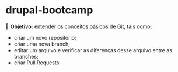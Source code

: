 # drupal-bootcamp

🎯 **Objetivo:** entender os conceitos básicos de Git, tais como: 
- criar um novo repositório;
- criar uma nova branch;
- editar um arquivo e verificar as diferenças desse arquivo entre as branches;
- criar Pull Requests.